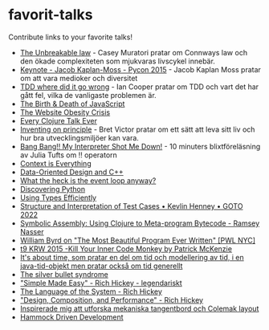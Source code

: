 # favorit-talks
Contribute links to your favorite talks!

* [The Unbreakable law](https://youtu.be/5IUj1EZwpJY) - Casey Muratori pratar om Connways law och den ökade complexiteten som mjukvaras livscykel innebär.
* [Keynote - Jacob Kaplan-Moss - Pycon 2015](https://youtu.be/hIJdFxYlEKE) - Jacob Kaplan Moss pratar om att vara medioker och diversitet
* [TDD where did it go wrong](https://youtu.be/EZ05e7EMOLM) - Ian Cooper pratar om TDD och vart det har gått fel, vilka de vanligaste problemen är.
* [The Birth & Death of JavaScript](https://www.destroyallsoftware.com/talks/the-birth-and-death-of-javascript)
* [The Website Obesity Crisis](https://webdirections.org/blog/the-website-obesity-crisis/)
* [Every Clojure Talk Ever](https://www.youtube.com/watch?v=jlPaby7suOc)
* [Inventing on principle](https://www.youtube.com/watch?v=8QiPFmIMxFc) - Bret Victor pratar om ett sätt att leva sitt liv och hur bra utvecklingsmiljöer kan vara.
* [Bang Bang!! My Interpreter Shot Me Down!](https://www.youtube.com/watch?v=lEx5y9qBow8) - 10 minuters blixtföreläsning av Julia Tufts om !! operatorn
* [Context is Everything](https://vimeo.com/644068002)
* [Data-Oriented Design and C++](https://www.youtube.com/watch?v=rX0ItVEVjHc)
* [What the heck is the event loop anyway?](https://www.youtube.com/watch?v=8aGhZQkoFbQ)
* [Discovering Python](https://www.youtube.com/watch?v=RZ4Sn-Y7AP8)
* [Using Types Efficiently](https://www.youtube.com/watch?v=ojZbFIQSdl8)
* [Structure and Interpretation of Test Cases • Kevlin Henney • GOTO 2022](https://www.youtube.com/watch?v=MWsk1h8pv2Q)
* [Symbolic Assembly: Using Clojure to Meta-program Bytecode - Ramsey Nasser](https://www.youtube.com/watch?v=eDad1pvwX34)
* [William Byrd on "The Most Beautiful Program Ever Written" [PWL NYC]](https://www.youtube.com/watch?v=OyfBQmvr2Hc)
* [t9 KRW 2015 -Kill Your Inner Code Monkey by Patrick McKenzie](https://www.youtube.com/watch?v=X6qlDJBz55s)
* [It's about time, som pratar en del om tid och modellering av tid, i en java-tid-objekt men pratar också om tid generellt](https://vimeo.com/291359287)
* [The silver bullet syndrome](https://vimeo.com/181766947)
* ["Simple Made Easy" - Rich Hickey - legendariskt](https://www.youtube.com/watch?v=LKtk3HCgTa8)
* [The Language of the System - Rich Hickey](https://www.youtube.com/watch?v=ROor6_NGIWU)
* ["Design, Composition, and Performance" - Rich Hickey](https://www.youtube.com/watch?v=QCwqnjxqfmY)
* [Inspirerade mig att utforska mekaniska tangentbord och Colemak layout](https://youtu.be/2ODsBxJeorw)
* [Hammock Driven Development](https://www.youtube.com/watch?v=f84n5oFoZBc)
